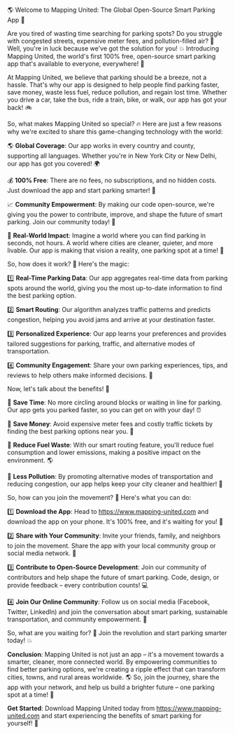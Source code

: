 🌎 Welcome to Mapping United: The Global Open-Source Smart Parking App 🚀

Are you tired of wasting time searching for parking spots? Do you struggle with congested streets, expensive meter fees, and pollution-filled air? 👋 Well, you're in luck because we've got the solution for you! 💥 Introducing Mapping United, the world's first 100% free, open-source smart parking app that's available to everyone, everywhere! 🌟

At Mapping United, we believe that parking should be a breeze, not a hassle. That's why our app is designed to help people find parking faster, save money, waste less fuel, reduce pollution, and regain lost time. Whether you drive a car, take the bus, ride a train, bike, or walk, our app has got your back! 🚲

So, what makes Mapping United so special? 🔥 Here are just a few reasons why we're excited to share this game-changing technology with the world:

🌎 **Global Coverage**: Our app works in every country and county, supporting all languages. Whether you're in New York City or New Delhi, our app has got you covered! 🌍

💰 **100% Free**: There are no fees, no subscriptions, and no hidden costs. Just download the app and start parking smarter! 💸

📈 **Community Empowerment**: By making our code open-source, we're giving you the power to contribute, improve, and shape the future of smart parking. Join our community today! 👥

💪 **Real-World Impact**: Imagine a world where you can find parking in seconds, not hours. A world where cities are cleaner, quieter, and more livable. Our app is making that vision a reality, one parking spot at a time! 🌟

So, how does it work? 🤔 Here's the magic:

1️⃣ **Real-Time Parking Data**: Our app aggregates real-time data from parking spots around the world, giving you the most up-to-date information to find the best parking option.

2️⃣ **Smart Routing**: Our algorithm analyzes traffic patterns and predicts congestion, helping you avoid jams and arrive at your destination faster.

3️⃣ **Personalized Experience**: Our app learns your preferences and provides tailored suggestions for parking, traffic, and alternative modes of transportation.

4️⃣ **Community Engagement**: Share your own parking experiences, tips, and reviews to help others make informed decisions. 📱

Now, let's talk about the benefits! 💸

🚗 **Save Time**: No more circling around blocks or waiting in line for parking. Our app gets you parked faster, so you can get on with your day! ⏰

💸 **Save Money**: Avoid expensive meter fees and costly traffic tickets by finding the best parking options near you. 💸

🚗 **Reduce Fuel Waste**: With our smart routing feature, you'll reduce fuel consumption and lower emissions, making a positive impact on the environment. 🌎

🔋 **Less Pollution**: By promoting alternative modes of transportation and reducing congestion, our app helps keep your city cleaner and healthier! 🏥

So, how can you join the movement? 🤝 Here's what you can do:

1️⃣ **Download the App**: Head to https://www.mapping-united.com and download the app on your phone. It's 100% free, and it's waiting for you! 📲

2️⃣ **Share with Your Community**: Invite your friends, family, and neighbors to join the movement. Share the app with your local community group or social media network. 👫

3️⃣ **Contribute to Open-Source Development**: Join our community of contributors and help shape the future of smart parking. Code, design, or provide feedback – every contribution counts! 💻

4️⃣ **Join Our Online Community**: Follow us on social media (Facebook, Twitter, LinkedIn) and join the conversation about smart parking, sustainable transportation, and community empowerment. 📱

So, what are you waiting for? 🤔 Join the revolution and start parking smarter today! 💥

**Conclusion**: Mapping United is not just an app – it's a movement towards a smarter, cleaner, more connected world. By empowering communities to find better parking options, we're creating a ripple effect that can transform cities, towns, and rural areas worldwide. 🌎 So, join the journey, share the app with your network, and help us build a brighter future – one parking spot at a time! 💪

**Get Started**: Download Mapping United today from https://www.mapping-united.com and start experiencing the benefits of smart parking for yourself! 📲